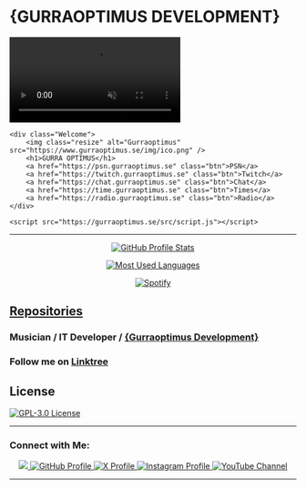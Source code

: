 # {GURRAOPTIMUS DEVELOPMENT}

<!DOCTYPE html>

<html lang="en">
<head>
    <meta charset="UTF-8">
    <meta name="viewport" content="width=device-width, initial-scale=1.0">
    <meta http-equiv="X-UA-Compatible" content="ie=edge">
    <meta property="og:url" content="https://www.gurraoptimus.se" />
    <meta property="og:type" content="website" />
    <meta property="og:title" content="Gurraoptimus Development" />
    <meta property="og:description" content="Copyright © Gurraoptimus Development. All rights reserved." />
    <meta property="og:image" content="https://www.gurraoptimus.se/img/github.jpg" />
    <meta name="description" content="Gurraoptimus" />
    <link rel="shortcut icon" href="https://gurraoptimus.se/icon/favicon.ico" type="image/x-icon" />
    <title>Gurraoptimus</title>
    <link rel="stylesheet" href="https://gurraoptimus.se/css/stylesheet.css">
</head>

<body>
    <video src="https://gurraoptimus.se/vid/Code.1.0.1.0.0.mp4" playsinline muted autoplay id="myVideo"></video>
    
    <div class="Welcome">
        <img class="resize" alt="Gurraoptimus" src="https://www.gurraoptimus.se/img/ico.png" />
        <h1>GURRA OPTIMUS</h1> 
        <a href="https://psn.gurraoptimus.se" class="btn">PSN</a>
        <a href="https://twitch.gurraoptimus.se" class="btn">Twitch</a>
        <a href="https://chat.gurraoptimus.se" class="btn">Chat</a>
        <a href="https://time.gurraoptimus.se" class="btn">Times</a>
        <a href="https://radio.gurraoptimus.se" class="btn">Radio</a>
    </div>
    
    <script src="https://gurraoptimus.se/src/script.js"></script>
</body>
</html>

---

<a href="https://github.com/gurraoptimus">
  <p align="center">
    <img src="https://gh-readme-profile.vercel.app/api?username=gurraoptimus&count_private=true&border_width=0&border_radius=15.2&hide_border=true&theme=merko" alt="GitHub Profile Stats" />
  </p>
</a>

<a href="https://github.com/gurraoptimus">
  <p align="center">
    <img src="https://github-readme-stats.vercel.app/api/top-langs/?username=gurraoptimus&layout=compact&theme=merko" alt="Most Used Languages" />
  </p>
</a>

<p align="center">
  <a href="https://spotify-github-profile.kittinanx.com/api/view?uid=gurra_optimus&redirect=true">
    <img title="Spotify Profile" alt="Spotify" src="https://spotify-github-profile.kittinanx.com/api/view?uid=gurra_optimus&cover_image=false&theme=default&show_offline=true&background_color=919191&interchange=true" />
  </a>
</p>

## [Repositories](https://github.com/gurraoptimus?tab=repositories)
### Musician / IT Developer / [{Gurraoptimus Development}](https://gurraoptimus.se/)
### Follow me on [Linktree](https://linktr.ee/gurraoptimus)

## License

[![GPL-3.0 License][license-shield]][license-url]

---

### Connect with Me:
<p align="center">
  <a href="https://www.twitch.tv/anoshyguyyt" target="_blank" rel="noreferrer">
    <img src="https://img.shields.io/twitch/status/anoshyguyyt?logo=twitch&style=for-the-badge&color=0891b2&labelColor=1c1917&label=TWITCH+STATUS" />
  </a>
  
  <a href="https://github.com/gurraoptimus" target="_blank">
    <img src="https://img.shields.io/badge/GitHub-%23181717.svg?&style=for-the-badge&logo=github&logoColor=white" alt="GitHub Profile" />
  </a>
  
  <a href="https://x.com/gurraoptimus" target="_blank">
    <img src="https://img.shields.io/badge/X-%23000000.svg?&style=for-the-badge&logo=x&logoColor=white" alt="X Profile" />
  </a>
  
  <a href="https://instagram.com/DinoRainbowGirlMusic" target="_blank">
    <img src="https://img.shields.io/badge/Instagram-%23000000.svg?&style=for-the-badge&logo=instagram&logoColor=white" alt="Instagram Profile" />
  </a>
  
  <a href="https://www.youtube.com/@anoshyguy" target="_blank">
    <img src="https://img.shields.io/badge/YouTube-%23EE4831.svg?&style=for-the-badge&logo=youtube&logoColor=white" alt="YouTube Channel" />
  </a>
</p>

---

[license-shield]: https://img.shields.io/github/license/gurraoptimus/gurraoptimus.svg?style=flat-square
[license-url]: https://github.com/gurraoptimus/gurraoptimus/blob/main/LICENSE
